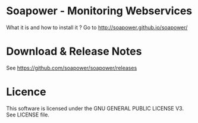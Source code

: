 Soapower - Monitoring Webservices
========

What it is and how to install it ?
Go to http://soapower.github.io/soapower/

Download & Release Notes
=============

See https://github.com/soapower/soapower/releases

Licence
=======
This software is licensed under the GNU GENERAL PUBLIC LICENSE V3. See LICENSE file.


